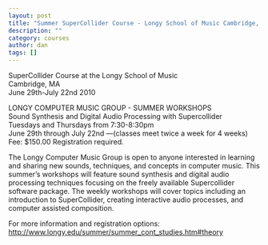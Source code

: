```yaml
---
layout: post
title: "Summer SuperCollider Course - Longy School of Music Cambridge, MA"
description: ""
category: courses
author: dan
tags: []
---
```

<p>SuperCollider Course at the Longy School of Music<br />
Cambridge, MA<br />
June 29th-July 22nd 2010</p>
<p>LONGY COMPUTER MUSIC GROUP - SUMMER WORKSHOPS<br />
Sound Synthesis and Digital Audio Processing with Supercollider<br />
Tuesdays and Thursdays from 7:30-8:30pm<br />
June 29th  through July 22nd —(classes meet twice a week for 4 weeks)<br />
Fee:  $150.00 Registration required.</p>
<p>The Longy Computer Music Group is open to anyone interested in learning  and sharing new sounds, techniques, and concepts in computer music.   This summer’s workshops will feature sound synthesis and digital audio  processing techniques focusing on the freely available Supercollider  software package.  The weekly workshops will cover topics including an  introduction to SuperCollider, creating interactive audio processes, and  computer assisted composition.</p>
<p>For more information and registration options:<br />
<a href="http://www.longy.edu/summer/summer_cont_studies.htm#theory" target="_blank">http://www.longy.edu/summer/summer_cont_studies.htm#theory</a></p>
